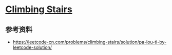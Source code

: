 # [Climbing Stairs](https://leetcode.com/problems/climbing-stairs/)

## 参考资料
 - https://leetcode-cn.com/problems/climbing-stairs/solution/pa-lou-ti-by-leetcode-solution/
